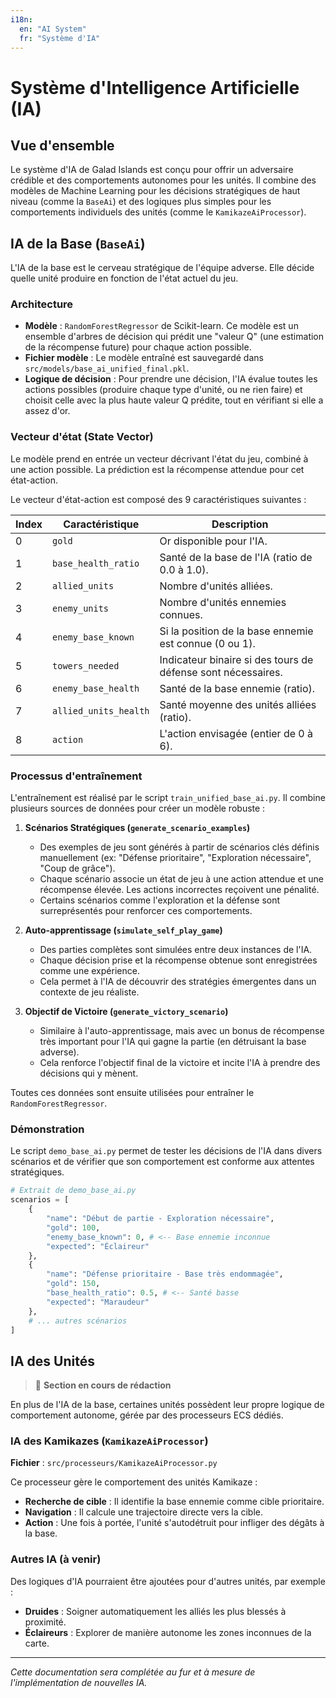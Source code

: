 ```yaml
---
i18n:
  en: "AI System"
  fr: "Système d'IA"
---
```


# Système d'Intelligence Artificielle (IA)

## Vue d'ensemble

Le système d'IA de Galad Islands est conçu pour offrir un adversaire crédible et des comportements autonomes pour les unités. Il combine des modèles de Machine Learning pour les décisions stratégiques de haut niveau (comme la `BaseAi`) et des logiques plus simples pour les comportements individuels des unités (comme le `KamikazeAiProcessor`).

## IA de la Base (`BaseAi`)

L'IA de la base est le cerveau stratégique de l'équipe adverse. Elle décide quelle unité produire en fonction de l'état actuel du jeu.

### Architecture

- **Modèle** : `RandomForestRegressor` de Scikit-learn. Ce modèle est un ensemble d'arbres de décision qui prédit une "valeur Q" (une estimation de la récompense future) pour chaque action possible.
- **Fichier modèle** : Le modèle entraîné est sauvegardé dans `src/models/base_ai_unified_final.pkl`.
- **Logique de décision** : Pour prendre une décision, l'IA évalue toutes les actions possibles (produire chaque type d'unité, ou ne rien faire) et choisit celle avec la plus haute valeur Q prédite, tout en vérifiant si elle a assez d'or.

### Vecteur d'état (State Vector)

Le modèle prend en entrée un vecteur décrivant l'état du jeu, combiné à une action possible. La prédiction est la récompense attendue pour cet état-action.

Le vecteur d'état-action est composé des 9 caractéristiques suivantes :

| Index | Caractéristique | Description |
|---|---|---|
| 0 | `gold` | Or disponible pour l'IA. |
| 1 | `base_health_ratio` | Santé de la base de l'IA (ratio de 0.0 à 1.0). |
| 2 | `allied_units` | Nombre d'unités alliées. |
| 3 | `enemy_units` | Nombre d'unités ennemies connues. |
| 4 | `enemy_base_known` | Si la position de la base ennemie est connue (0 ou 1). |
| 5 | `towers_needed` | Indicateur binaire si des tours de défense sont nécessaires. |
| 6 | `enemy_base_health` | Santé de la base ennemie (ratio). |
| 7 | `allied_units_health` | Santé moyenne des unités alliées (ratio). |
| 8 | `action` | L'action envisagée (entier de 0 à 6). |

### Processus d'entraînement

L'entraînement est réalisé par le script `train_unified_base_ai.py`. Il combine plusieurs sources de données pour créer un modèle robuste :

1.  **Scénarios Stratégiques (`generate_scenario_examples`)**
    - Des exemples de jeu sont générés à partir de scénarios clés définis manuellement (ex: "Défense prioritaire", "Exploration nécessaire", "Coup de grâce").
    - Chaque scénario associe un état de jeu à une action attendue et une récompense élevée. Les actions incorrectes reçoivent une pénalité.
    - Certains scénarios comme l'exploration et la défense sont surreprésentés pour renforcer ces comportements.

2.  **Auto-apprentissage (`simulate_self_play_game`)**
    - Des parties complètes sont simulées entre deux instances de l'IA.
    - Chaque décision prise et la récompense obtenue sont enregistrées comme une expérience.
    - Cela permet à l'IA de découvrir des stratégies émergentes dans un contexte de jeu réaliste.

3.  **Objectif de Victoire (`generate_victory_scenario`)**
    - Similaire à l'auto-apprentissage, mais avec un bonus de récompense très important pour l'IA qui gagne la partie (en détruisant la base adverse).
    - Cela renforce l'objectif final de la victoire et incite l'IA à prendre des décisions qui y mènent.

Toutes ces données sont ensuite utilisées pour entraîner le `RandomForestRegressor`.

### Démonstration

Le script `demo_base_ai.py` permet de tester les décisions de l'IA dans divers scénarios et de vérifier que son comportement est conforme aux attentes stratégiques.

```python
# Extrait de demo_base_ai.py
scenarios = [
    {
        "name": "Début de partie - Exploration nécessaire",
        "gold": 100,
        "enemy_base_known": 0, # <-- Base ennemie inconnue
        "expected": "Éclaireur"
    },
    {
        "name": "Défense prioritaire - Base très endommagée",
        "gold": 150,
        "base_health_ratio": 0.5, # <-- Santé basse
        "expected": "Maraudeur"
    },
    # ... autres scénarios
]
```

## IA des Unités

> 🚧 **Section en cours de rédaction**

En plus de l'IA de la base, certaines unités possèdent leur propre logique de comportement autonome, gérée par des processeurs ECS dédiés.

### IA des Kamikazes (`KamikazeAiProcessor`)

**Fichier** : `src/processeurs/KamikazeAiProcessor.py`

Ce processeur gère le comportement des unités Kamikaze :
- **Recherche de cible** : Il identifie la base ennemie comme cible prioritaire.
- **Navigation** : Il calcule une trajectoire directe vers la cible.
- **Action** : Une fois à portée, l'unité s'autodétruit pour infliger des dégâts à la base.

### Autres IA (à venir)

Des logiques d'IA pourraient être ajoutées pour d'autres unités, par exemple :
- **Druides** : Soigner automatiquement les alliés les plus blessés à proximité.
- **Éclaireurs** : Explorer de manière autonome les zones inconnues de la carte.

---

*Cette documentation sera complétée au fur et à mesure de l'implémentation de nouvelles IA.*